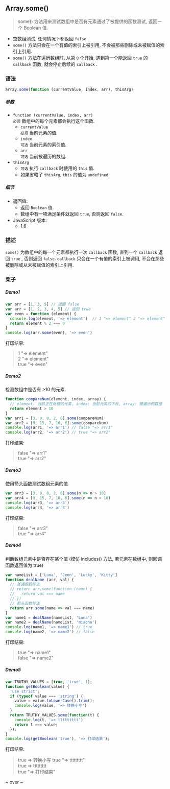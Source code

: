 ## Array.some()
> some() 方法用来测试数组中是否有元素通过了被提供的函数测试, 返回一个 Boolean 值.  

- 空数组测试, 任何情况下都返回 `false` .
- `some()` 方法只会在一个有值的索引上被引用, 不会被那些删除或未被赋值的索引上引用.
- `some()` 方法在遍历数组时, 从第 `0` 个开始, 遇到第一个能返回 `true` 的 `callback` 函数, 就会停止后续的 `callback` .  

### 语法
```js
array.some(function (currentValue, index, arr), thisArg)
```

##### 参数
- `function (currentValue, index, arr)`  
  `必须` 数组中的每个元素都会执行这个函数.
  - `currentValue`  
    `必须` 当前元素的值.
  - `index`  
    `可选` 当前元素的索引值.
  - `arr`  
    `可选` 当前被遍历的数组.
- `thisArg`
  - `可选` 执行 `callback` 时使用的 `this` 值.
  - 如果省略了 `thisArg`, `this` 的值为 `undefined`.

##### 细节
- 返回值: 
  - 返回 `Boolean` 值.  
  - 数组中有一项满足条件就返回 `true`, 否则返回 `false`.
- JavaScript 版本:
  - 1.6

### 描述  
`some()` 为数组中的每一个元素都执行一次 `callback` 函数, 直到一个 `callback` 返回 `true` , 否则返回 `false`. `callback` 只会在一个有值的索引上被调用, 不会在那些被删除或从未被赋值的索引上引用.  

### 栗子
##### Demo1
```js
var arr = [1, 3, 5] // 返回 false
var arr = [1, 2, 3, 4, 5] // 返回 true
var even = function (element) {
  console.log(element, '=> element')  // 1 "=> element" 2 "=> element" true "=> even" 2 可以被整除, 返回 true, 后面的 3,4,5 都不会被 callback 执行.
  return element % 2 === 0
}
console.log(arr.some(even), '=> even')
```
打印结果:
> 1 "=> element"  
2 "=> element"  
true "=> even"  

##### Demo2
检测数组中是否有 >10 的元素.
```js
function compareNum(element, index, array) {
  // element: 当前正在处理的元素, index: 当前元素的下标, array: 被遍历的数组
  return element > 10
}
var arr1 = [3, 9, 8, 2, 6].some(compareNum)
var arr2 = [9, 15, 7, 10, 6].some(compareNum)
console.log(arr1, '=> arr1') // false "=> arr1"
console.log(arr2, '=> arr2') // true "=> arr2"
```
打印结果:
> false "=> arr1"  
true "=> arr2"  

##### Demo3
使用箭头函数测试数组元素的值
```js
var arr3 = [3, 9, 8, 2, 6].some(n => n > 10)
var arr4 = [9, 15, 7, 10, 6].some(n => n > 10)
console.log(arr3, '=> arr3')
console.log(arr4, '=> arr4')
```
打印结果:
> false "=> arr3"  
true "=> arr4"  

##### Demo4
判断数组元素中是否存在某个值 (模仿 includes() 方法, 若元素在数组中, 则回调函数返回值为 true)
```js
var nameList = ['Luna', 'Jenn', 'Lucky', 'Kitty']
function dealName (arr, val) {
  // 普通函数写法
  // return arr.some(function (name) {
  //   return val === name 
  // })
  // 箭头函数写法
  return arr.some(name => val === name)
}
var name1 = dealName(nameList, 'Luna')
var name2 = dealName(nameList, 'miaohu')
console.log(name1, '=> name1') // true
console.log(name2, '=> name2') // false
```
打印结果:
> true "=> name1"  
false "=> name2"  

##### Demo5
```js
var TRUTHY_VALUES = [true, 'true', 1];
function getBoolean(value) {
  'use strict';
  if (typeof value === 'string') { 
    value = value.toLowerCase().trim();
    console.log(value, '=> 转换小写')
  }
  return TRUTHY_VALUES.some(function(t) {
    console.log(t, '=> ttttttttt')
    return t === value;
  });
}
console.log(getBoolean('true'), '=> 打印结果');
```
打印结果:
> true => 转换小写
true "=> ttttttttt"  
true => ttttttttt  
true "=> 打印结果"  

~ over ~